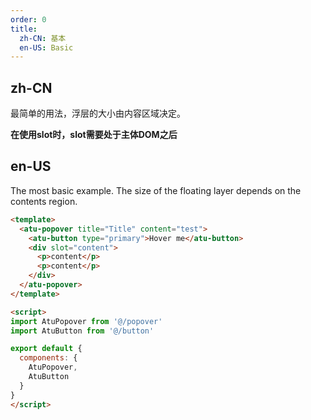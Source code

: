```yaml
---
order: 0
title:
  zh-CN: 基本
  en-US: Basic
---
```


## zh-CN

最简单的用法，浮层的大小由内容区域决定。

**在使用slot时，slot需要处于主体DOM之后**

## en-US

The most basic example. The size of the floating layer depends on the contents region.

```` html
<template>
  <atu-popover title="Title" content="test">
    <atu-button type="primary">Hover me</atu-button>
    <div slot="content">
      <p>content</p>
      <p>content</p>
    </div>
  </atu-popover>
</template>

<script>
import AtuPopover from '@/popover'
import AtuButton from '@/button'

export default {
  components: {
    AtuPopover,
    AtuButton
  }
}
</script>
````
